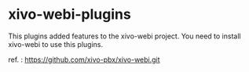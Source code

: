 xivo-webi-plugins
=================

This plugins added features to the xivo-webi project. You need to install xivo-webi to use this plugins.

ref. : https://github.com/xivo-pbx/xivo-webi.git
